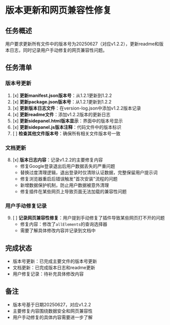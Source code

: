 # 版本更新和网页兼容性修复

## 任务概述
用户要求更新所有文件中的版本号为20250627（对应v1.2.2），更新readme和版本日志，同时记录用户手动修复的网页兼容性问题。

## 任务清单

### 版本号更新
1. [x] **更新manifest.json版本号**：从1.2.1更新到1.2.2
2. [x] **更新package.json版本号**：从1.2.1更新到1.2.2
3. [x] **更新版本日志文件**：在version-log.json中添加v1.2.2版本记录
4. [x] **更新readme文件**：添加v1.2.2版本的更新日志
5. [x] **更新sidepanel.html版本显示**：界面中的版本号显示
6. [x] **更新sidepanel.js版本注释**：代码文件中的版本标识
7. [ ] **检查其他文件版本号**：确保所有相关文件版本号一致

### 文档更新
8. [x] **版本日志内容**：记录v1.2.2的主要修复内容
   - 修复Google登录退出后用户数据丢失的严重问题
   - 替换过度清理逻辑，退出登录时仅清除认证数据，完整保留用户提示词
   - 修复浏览器重启后错误触发"首次安装"流程的问题
   - 新增数据保护机制，防止用户数据被意外清理
   - 修复插件在某些网页上导致页面无法加载的兼容性问题

### 用户手动修复记录
9. [ ] **记录网页兼容性修复**：用户提到手动修复了插件导致某些网页打不开的问题
   - 修复内容：修改了`allElements`的查询选择器
   - 需要了解具体修改内容并记录到文档中

## 完成状态
- 版本号更新：已完成主要文件的版本号更新
- 文档更新：已完成版本日志和readme更新
- 用户修复记录：待补充具体修改内容

## 备注
- 版本号基于日期20250627，对应v1.2.2
- 主要修复内容围绕数据安全和网页兼容性
- 用户手动修复的具体内容需要进一步了解